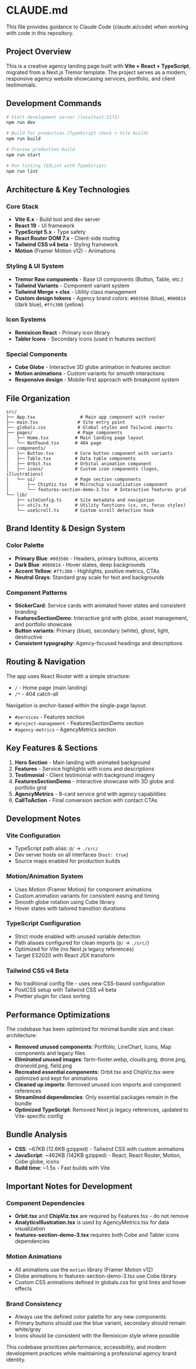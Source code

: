 # CLAUDE.md

This file provides guidance to Claude Code (claude.ai/code) when working with code in this repository.

## Project Overview

This is a creative agency landing page built with **Vite + React + TypeScript**, migrated from a Next.js Tremor template. The project serves as a modern, responsive agency website showcasing services, portfolio, and client testimonials.

## Development Commands

```bash
# Start development server (localhost:5173)
npm run dev

# Build for production (TypeScript check + Vite build)
npm run build

# Preview production build
npm run start

# Run linting (ESLint with TypeScript)
npm run lint
```

## Architecture & Key Technologies

### Core Stack
- **Vite 6.x** - Build tool and dev server
- **React 19** - UI framework
- **TypeScript 5.x** - Type safety
- **React Router DOM 7.x** - Client-side routing
- **Tailwind CSS v4 beta** - Styling framework
- **Motion** (Framer Motion v12) - Animations

### Styling & UI System
- **Tremor Raw components** - Base UI components (Button, Table, etc.)
- **Tailwind Variants** - Component variant system
- **Tailwind Merge + clsx** - Utility class management
- **Custom design tokens** - Agency brand colors: `#003566` (blue), `#000814` (dark blue), `#ffc300` (yellow)

### Icon Systems
- **Remixicon React** - Primary icon library
- **Tabler Icons** - Secondary icons (used in features section)

### Special Components
- **Cobe Globe** - Interactive 3D globe animation in features section
- **Motion animations** - Custom variants for smooth interactions
- **Responsive design** - Mobile-first approach with breakpoint system

## File Organization

```
src/
├── App.tsx                 # Main app component with router
├── main.tsx               # Vite entry point
├── globals.css            # Global styles and Tailwind imports
├── pages/                 # Page components
│   ├── Home.tsx          # Main landing page layout
│   └── NotFound.tsx      # 404 page
├── components/
│   ├── Button.tsx        # Core button component with variants
│   ├── Table.tsx         # Data table components
│   ├── Orbit.tsx         # Orbital animation component
│   ├── icons/            # Custom icon components (logos, illustrations)
│   └── ui/               # Page section components
│       ├── ChipViz.tsx   # Microchip visualization component
│       └── features-section-demo-3.tsx  # Interactive features grid
└── lib/
    ├── siteConfig.ts     # Site metadata and navigation
    ├── utils.ts          # Utility functions (cx, cn, focus styles)
    └── useScroll.ts      # Custom scroll detection hook
```

## Brand Identity & Design System

### Color Palette
- **Primary Blue**: `#003566` - Headers, primary buttons, accents
- **Dark Blue**: `#000814` - Hover states, deep backgrounds
- **Accent Yellow**: `#ffc300` - Highlights, positive metrics, CTAs
- **Neutral Grays**: Standard gray scale for text and backgrounds

### Component Patterns
- **StickerCard**: Service cards with animated hover states and consistent branding
- **FeaturesSectionDemo**: Interactive grid with globe, asset management, and portfolio showcase
- **Button variants**: Primary (blue), secondary (white), ghost, light, destructive
- **Consistent typography**: Agency-focused headings and descriptions

## Routing & Navigation

The app uses React Router with a simple structure:
- `/` - Home page (main landing)
- `/*` - 404 catch-all

Navigation is anchor-based within the single-page layout:
- `#services` - Features section
- `#project-management` - FeaturesSectionDemo section  
- `#agency-metrics` - AgencyMetrics section

## Key Features & Sections

1. **Hero Section** - Main landing with animated background
2. **Features** - Service highlights with icons and descriptions
3. **Testimonial** - Client testimonial with background imagery
4. **FeaturesSectionDemo** - Interactive showcase with 3D globe and portfolio grid
5. **AgencyMetrics** - 8-card service grid with agency capabilities
6. **CallToAction** - Final conversion section with contact CTAs

## Development Notes

### Vite Configuration
- TypeScript path alias: `@/` -> `./src/`
- Dev server hosts on all interfaces (`host: true`)
- Source maps enabled for production builds

### Motion/Animation System
- Uses Motion (Framer Motion) for component animations
- Custom animation variants for consistent easing and timing
- Smooth globe rotation using Cobe library
- Hover states with tailored transition durations

### TypeScript Configuration
- Strict mode enabled with unused variable detection
- Path aliases configured for clean imports (`@/` -> `./src/`)
- Optimized for Vite (no Next.js legacy references)
- Target ES2020 with React JSX transform

### Tailwind CSS v4 Beta
- No traditional config file - uses new CSS-based configuration
- PostCSS setup with Tailwind CSS v4 beta
- Prettier plugin for class sorting

## Performance Optimizations

The codebase has been optimized for minimal bundle size and clean architecture:
- **Removed unused components**: Portfolio, LineChart, Icons, Map components and legacy files
- **Eliminated unused images**: farm-footer.webp, clouds.png, drone.png, droneold.png, field.png
- **Recreated essential components**: Orbit.tsx and ChipViz.tsx were optimized and kept for animations
- **Cleaned up imports**: Removed unused icon imports and component references
- **Streamlined dependencies**: Only essential packages remain in the bundle
- **Optimized TypeScript**: Removed Next.js legacy references, updated to Vite-specific config

## Bundle Analysis
- **CSS**: ~67KB (12.6KB gzipped) - Tailwind CSS with custom animations
- **JavaScript**: ~462KB (142KB gzipped) - React, React Router, Motion, Cobe globe, icons
- **Build time**: ~1.5s - Fast builds with Vite

## Important Notes for Development

### Component Dependencies
- **Orbit.tsx** and **ChipViz.tsx** are required by Features.tsx - do not remove
- **AnalyticsIllustration.tsx** is used by AgencyMetrics.tsx for data visualization
- **features-section-demo-3.tsx** requires both Cobe and Tabler icons dependencies

### Motion Animations
- All animations use the `motion` library (Framer Motion v12)
- Globe animations in features-section-demo-3.tsx use Cobe library
- Custom CSS animations defined in globals.css for grid lines and hover effects

### Brand Consistency
- Always use the defined color palette for any new components
- Primary buttons should use the blue variant, secondary should remain white/gray
- Icons should be consistent with the Remixicon style where possible

This codebase prioritizes performance, accessibility, and modern development practices while maintaining a professional agency brand identity.